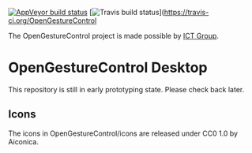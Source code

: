 [![AppVeyor build status](https://ci.appveyor.com/api/projects/status/tnpmuci01r65v5bi?svg=true)](https://ci.appveyor.com/project/TheLastProject/desktop) [![Travis build status](https://travis-ci.org/OpenGestureControl/Desktop.svg?branch=master)](https://travis-ci.org/OpenGestureControl

The OpenGestureControl project is made possible by [ICT Group](https://ict.eu/).

# OpenGestureControl Desktop
This repository is still in early prototyping state. Please check back later.

## Icons
The icons in OpenGestureControl/icons are released under CC0 1.0 by Aiconica.
